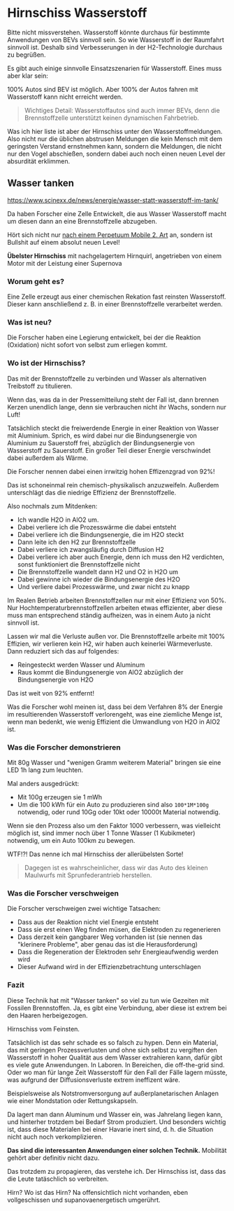 # Hirnschiss Wasserstoff

Bitte nicht missverstehen.  Wasserstoff könnte durchaus für bestimmte Anwendungen von BEVs sinnvoll sein.
So wie Wasserstoff in der Raumfahrt sinnvoll ist.  Deshalb sind Verbesserungen in der H2-Technologie durchaus zu begrüßen.

Es gibt auch einige sinnvolle Einsatzszenarien für Wasserstoff.  Eines muss aber klar sein:

100% Autos sind BEV ist möglich.  Aber 100% der Autos fahren mit Wasserstoff kann nicht erreicht werden.

> Wichtiges Detail:  Wasserstoffautos sind auch immer BEVs, denn die Brennstoffzelle unterstützt keinen dynamischen Fahrbetrieb.

Was ich hier liste ist aber der Hirnschiss unter den Wasserstoffmeldungen.  Also nicht nur die üblichen abstrusen Meldungen
die kein Mensch mit dem geringsten Verstand ernstnehmen kann, sondern die Meldungen, die nicht nur den Vogel abschießen,
sondern dabei auch noch einen neuen Level der absurdität erklimmen.

## Wasser tanken

https://www.scinexx.de/news/energie/wasser-statt-wasserstoff-im-tank/

Da haben Forscher eine Zelle Entwickelt, die aus Wasser Wasserstoff macht um diesen dann an eine Brennstoffzelle abzugeben.

Hört sich nicht nur [nach einem Perpetuum Mobile 2. Art](https://de.wikipedia.org/wiki/Perpetuum_mobile#Perpetuum_mobile_zweiter_Art)
an, sondern ist Bullshit auf einem absolut neuen Level!

**Übelster Hirnschiss** mit nachgelagertem Hirnquirl, angetrieben von einem Motor mit der Leistung einer Supernova

### Worum geht es?

Eine Zelle erzeugt aus einer chemischen Rekation fast reinsten Wasserstoff.
Dieser kann anschließend z. B. in einer Brennstoffzelle verarbeitet werden.

### Was ist neu?

Die Forscher haben eine Legierung entwickelt, bei der die Reaktion (Oxidation) nicht sofort von selbst zum erliegen kommt.

### Wo ist der Hirnschiss?

Das mit der Brennstoffzelle zu verbinden und Wasser als alternativen Treibstoff zu titulieren.

Wenn das, was da in der Pressemitteilung steht der Fall ist, dann brennen Kerzen unendlich lange,
denn sie verbrauchen nicht ihr Wachs, sondern nur Luft!

Tatsächlich steckt die freiwerdende Energie in einer Reaktion von Wasser mit Aluminium.  Sprich, es wird dabei nur die
Bindungsenergie von Aluminium zu Sauerstoff frei, abzüglich der Bindungsenergie von Wasserstoff zu Sauerstoff.
Ein großer Teil dieser Energie verschwindet dabei außerdem als Wärme.

Die Forscher nennen dabei einen irrwitzig hohen Effizenzgrad von 92%!

Das ist schoneinmal rein chemisch-physikalisch anzuzweifeln.  Außerdem unterschlägt das die niedrige Effizienz der Brennstoffzelle.

Also nochmals zum Mitdenken:

- Ich wandle H2O in AlO2 um.
- Dabei verliere ich die Prozesswärme die dabei entsteht
- Dabei verliere ich die Bindungsenergie, die im H2O steckt
- Dann leite ich den H2 zur Brennstoffzelle
- Dabei verliere ich zwangsläufig durch Diffusion H2
- Dabei verliere ich aber auch Energie, denn ich muss den H2 verdichten, sonst funktioniert die Brennstoffzelle nicht
- Die Brennstoffzelle wandelt dann H2 und O2 in H2O um
- Dabei gewinne ich wieder die Bindungsenergie des H2O
- Und verliere dabei Prozesswärme, und zwar nicht zu knapp

Im Realen Betrieb arbeiten Brennstoffzellen nur mit einer Effizienz von 50%.
Nur Hochtemperaturbrennstoffzellen arbeiten etwas effizienter, aber diese muss man entsprechend ständig aufheizen,
was in einem Auto ja nicht sinnvoll ist.

Lassen wir mal die Verluste außen vor.  Die Brennstoffzelle arbeite mit 100% Effizien, wir verlieren kein H2,
wir haben auch keinerlei Wärmeverluste.  Dann reduziert sich das auf folgendes:

- Reingesteckt werden Wasser und Aluminum
- Raus kommt die Bindungsenergie von AlO2 abzüglich der Bindungsenergie von H2O

Das ist weit von 92% entfernt!

Was die Forscher wohl meinen ist, dass bei dem Verfahren 8% der Energie im resultierenden Wasserstoff verlorengeht,
was eine ziemliche Menge ist, wenn man bedenkt, wie wenig Effizient die Umwandlung von H2O in AlO2 ist.


### Was die Forscher demonstrieren

Mit 80g Wasser und "wenigen Gramm weiterem Material" bringen sie eine LED 1h lang zum leuchten.

Mal anders ausgedrückt:

- Mit 100g erzeugen sie 1 mWh
- Um die 100 kWh für ein Auto zu produzieren sind also `100*1M*100g` notwendig, oder rund 10Gg oder 10kt oder 10000t Material notwendig.

Wenn sie den Prozess also um den Faktor 1000 verbessern, was vielleicht möglich ist,
sind immer noch über 1 Tonne Wasser (1 Kubikmeter) notwendig, um ein Auto 100km zu bewegen.

WTF!?!  Das nenne ich mal Hirnschiss der allerübelsten Sorte!

> Dagegen ist es wahrscheinlicher, dass wir das Auto des kleinen Maulwurfs mit Sprunfederantrieb herstellen.

### Was die Forscher verschweigen

Die Forscher verschweigen zwei wichtige Tatsachen:

- Dass aus der Reaktion nicht viel Energie entsteht
- Dass sie erst einen Weg finden müsen, die Elektroden zu regenerieren
- Dass derzeit kein gangbarer Weg vorhanden ist (sie nennen das "klerinere Probleme", aber genau das ist die Herausforderung)
- Dass die Regeneration der Elektroden sehr Energieaufwendig werden wird
- Dieser Aufwand wird in der Effizienzbetrachtung unterschlagen

### Fazit

Diese Technik hat mit "Wasser tanken" so viel zu tun wie Gezeiten mit Fossilen Brennstoffen.
Ja, es gibt eine Verbindung, aber diese ist extrem bei den Haaren herbeigezogen.

Hirnschiss vom Feinsten.

Tatsächlich ist das sehr schade es so falsch zu hypen.  Denn ein Material, das mit geringen Prozessverlusten
und ohne sich selbst zu vergiften den Wasserstoff in hoher Qualität aus dem Wasser extrahieren kann,
dafür gibt es viele gute Anwendungen.  In Laboren.  In Bereichen, die off-the-grid sind.  Oder wo man für
lange Zeit Wasserstoff für den Fall der Fälle lagern müsste, was aufgrund der Diffusionsverluste extrem ineffizent wäre.

Beispielsweise als Notstromversorgung auf außerplanetarischen Anlagen wie einer Mondstation oder Rettungskapseln.

Da lagert man dann Aluminum und Wasser ein, was Jahrelang liegen kann, und hinterher trotzdem bei Bedarf Strom produziert.
Und besonders wichtig ist, dass diese Materialen bei einer Havarie inert sind, d. h. die Situation nicht auch noch verkomplizieren.

**Das sind die interessanten Anwendungen einer solchen Technik.**  Mobilität gehört aber definitiv nicht dazu.

Das trotzdem zu propagieren, das verstehe ich.  Der Hirnschiss ist, dass das die Leute tatäschlich so verbreiten.

Hirn?  Wo ist das Hirn?  Na offensichtlich nicht vorhanden, eben vollgeschissen und supanovaenergetisch umgerührt.
